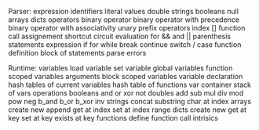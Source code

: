 Parser:
    expression
        identifiers
        literal values
            double
            strings
            booleans
            null
            arrays
            dicts
        operators
            binary operator
                binary operator with precedence
                binary operator with associativity
            unary prefix operators
            index []
            function call
            assignement
            shortcut circuit evaluation for && and ||
        parenthesis
    statements
        expression
        if
        for
        while
        break
        continue
        switch / case
    function definition
    block of statements
    parse errors

Runtime:
    variables
        load variable
        set variable
        global variables
        function scoped variables
        arguments
        block scoped variables
        variable declaration
    hash tables of current variables
    hash table of functions
    var container
    stack of vars
    operations
        booleans
            and
            or
            xor
            not
        doubles
            add
            sub
            mul
            div
            mod
            pow
            neg
            b_and
            b_or
            b_xor
            inv
        strings
            concat
            substring
            char at index
        arrays
            create new
            append
            get at index
            set at index
            range
        dicts
            create new
            get at key
            set at key
            exists at key
        functions
            define function
            call
        intrisics
